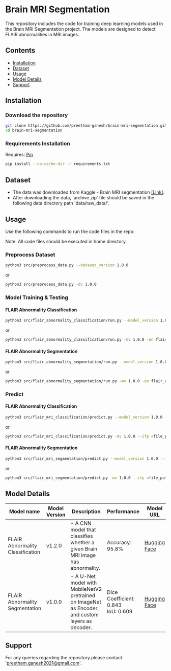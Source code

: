 # Brain MRI Segmentation

This repository includes the code for training deep learning models used in the Brain MRI Segmentation project. The models are designed to detect FLAIR abnormalities in MRI images.

## Contents

- [Installation](https://github.com/preetham-ganesh/brain-mri-segmentation#installation)
- [Dataset](https://github.com/preetham-ganesh/brain-mri-segmentation#dataset)
- [Usage](https://github.com/preetham-ganesh/brain-mri-segmentation#usage)
- [Model Details](https://github.com/preetham-ganesh/brain-mri-segmentation#model-details)
- [Support](https://github.com/preetham-ganesh/brain-mri-segmentation#support)

## Installation

### Download the repository

```bash
git clone https://github.com/preetham-ganesh/brain-mri-segmentation.git
cd brain-mri-segmentation
```

### Requirements Installation

Requires: [Pip](https://pypi.org/project/pip/)

```bash
pip install --no-cache-dir -r requirements.txt
```

## Dataset

- The data was downloaded from Kaggle - Brain MRI segmentation [[Link]](https://www.kaggle.com/datasets/mateuszbuda/lgg-mri-segmentation).
- After downloading the data, 'archive.zip' file should be saved in the following data directory path 'data/raw_data/'.

## Usage

Use the following commands to run the code files in the repo:

Note: All code files should be executed in home directory.

### Preprocess Dataset

```bash
python3 src/preprocess_data.py --dataset_version 1.0.0
```

or

```bash
python3 src/preprocess_data.py -dv 1.0.0
```

### Model Training & Testing

#### FLAIR Abnormality Classification

```bash
python3 src/flair_abnormality_classification/run.py --model_version 1.0.0 --experiment_name flair_abnormality_classification
```

or

```bash
python3 src/flair_abnormality_classification/run.py -mv 1.0.0 -en flair_abnormality_classification
```

#### FLAIR Abnormality Segmentation

```bash
python3 src/flair_abnormality_segmentation/run.py --model_version 1.0.0 --experiment_name flair_abnormality_segmentation
```

or

```bash
python3 src/flair_abnormality_segmentation/run.py -mv 1.0.0 -en flair_abnormality_segmentation
```

### Predict

#### FLAIR Abnormality Classification

```bash
python3 src/flair_mri_classification/predict.py --model_version 1.0.0 --image_file_path <file_path>
```

or

```bash
python3 src/flair_mri_classification/predict.py -mv 1.0.0 --ifp <file_path>
```

#### FLAIR Abnormality Segmentation

```bash
python3 src/flair_mri_segmentation/predict.py --model_version 1.0.0 --image_file_path <file_path>
```

or

```bash
python3 src/flair_mri_segmentation/predict.py -mv 1.0.0 --ifp <file_path>
```

## Model Details

| Model name                       | Model Version | Description                                                                                       | Performance                              | Model URL                                                                                         |
| -------------------------------- | ------------- | ------------------------------------------------------------------------------------------------- | ---------------------------------------- | ------------------------------------------------------------------------------------------------- |
| FLAIR Abnormality Classification | v1.2.0        | - A CNN model that classifies whether a given Brain MRI image has abnormality.                    | Accuracy: 95.8%                          | [Hugging Face](https://huggingface.co/preethamganesh/bms-flair-abnormality-classification-v1.2.0) |
| FLAIR Abnormality Segmentation   | v1.0.0        | - A U-Net model with MobileNetV2 pretrained on ImageNet as Encoder, and custom layers as decoder. | Dice Coefficient: 0.843 <br/> IoU: 0.609 | [Hugging Face](https://huggingface.co/preethamganesh/bms-flair-abnormality-segmentation-v1.0.0)   |

## Support

For any queries regarding the repository please contact 'preetham.ganesh2021@gmail.com'.
